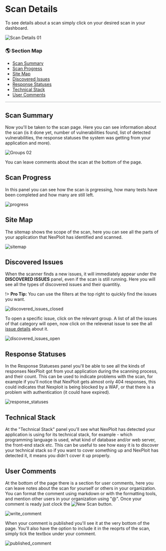 # Scan Details
To see details about a scan simply click on your desired scan in your dashboard.

![Scan Details 01](media/scan-details-01.png ':size=45%')

### 🌎 Section Map <!-- {docsify-ignore} -->
- [Scan Summary](#scan-summary)
- [Scan Progress](#scan-progress)
- [Site Map](#site-map)
- [Discovered Issues](#discovered-issues)
- [Response Statuses](#response-statuses)
- [Technical Stack](#technical-stack)
- [User Comments](#user-comments)

<hr style="height:2px;background-color:#d1d3d4">

## Scan Summary
Now you'll be taken to the scan page. Here you can see information about the scan (is it done yet, number of vulnerabilities found, list of detected vulnerabilities, the response statuses the system was getting from your application and more).

![Groups 02](media/scan-details-02.png ':size=45%')

You can leave comments about the scan at the bottom of the page.

## Scan Progress
In this panel you can see how the scan is prgressing, how many tests have been completed and how many are still left.

![progress](media/scan-progress.png ':size=45%')

## Site Map
The sitemap shows the scope of the scan, here you can see all the parts of your application that NexPloit has identified and scanned.

![sitemap](media/sitemap.png ':size=45%')

## Discovered Issues
When the scanner finds a new issues, it will immediately appear under the **DISCOVERED ISSUES** panel, even if the scan is still running. Here you will see all the types of discovered issues and their quantitiy.

!> **Pro Tip:** You can use the filters at the top right to quickly find the issues you want.

![discovered_issues_closed](media/discovered-issues-closed.png ':size=45%')

To open a specific issue, click on the relevant group. A list of all the issues of that category will open, now click on the relevenat issue to see the all [issue details](user-guide/scans/issues/overview.md) about it.

![discovered_issues_open](media/discovered-issues-opened-category.png ':size=45%')

## Response Statuses
In the Response Statueses panel you'll be able to see all the kinds of responses NexPloit got from yout application during the scanning process, and their count. This can be used to indicate problems with the scan, for example if you'll notice that NexPloit gets almost only 404 responses, this could indicates that Nexploit is being blocked by a WAF, or that there is a problem with authentication (it could have expired).

![response_statuses](media/response_statuses.png ':size=45%')

## Technical Stack
At the "Technical Stack" panel you'll see what NexPloit has detected your application is using for its technical stack, for example - which programming language is used, what kind of database and/or web server, the front-end stack etc. This can be useful to see how easy it is to discover your technical stack so if you want to cover something up and NexPloit has detected it, it means you didn't cover it up properly.


## User Comments
At the bottom of the page there is a section for user comments, here you can leave notes about the scan for yourself or others in your organization. You can format the comment using markdown or with the formatting tools, and mention other users in your organization using "@". Once your comment is ready just clock the ![New Scan](media/comment_button.png ':size=7%') button.

![write_comment](media/write_comment.png ':size=45%')

When your comment is published you'll see it at the very bottom of the page. You'll also have the option to include it in the reoprts of the scan, simply tick the textbox under your comment.

![published_comment](media/published_comment.png ':size=45%')